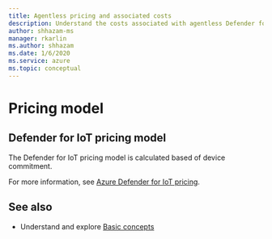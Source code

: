 ```yaml
---
title: Agentless pricing and associated costs
description: Understand the costs associated with agentless Defender for IoT, and how to control them.
author: shhazam-ms
manager: rkarlin
ms.author: shhazam
ms.date: 1/6/2020
ms.service: azure
ms.topic: conceptual
---
```


# Pricing model

## Defender for IoT pricing model

The Defender for IoT pricing model is calculated based of device commitment. 

For more information, see [Azure Defender for IoT pricing](https://azure.microsoft.com/pricing/details/azure-defender/).

## See also

- Understand and explore [Basic concepts](concept-key-concepts.md)

